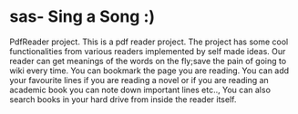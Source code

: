 # sas- Sing a Song :)
PdfReader project.
This is a pdf reader project.
The project has some cool functionalities from  various readers implemented by self made ideas.
Our reader can get meanings of the words on the fly;save the pain of going to wiki every time.
You can bookmark the page you are reading.
You can add your favourite lines if you are reading a novel or if you are reading an academic book you can note down important lines etc..,
You can also search books in your hard drive from inside the reader itself.
